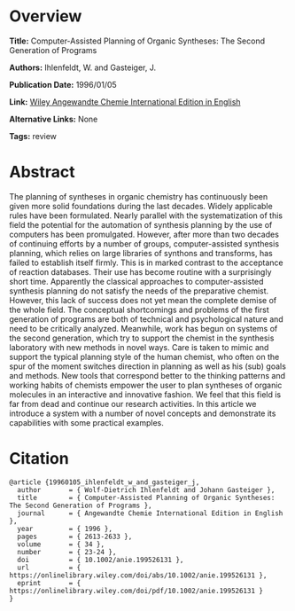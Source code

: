 # Overview
**Title:**
Computer-Assisted Planning of Organic Syntheses: The Second Generation of Programs

**Authors:**
Ihlenfeldt, W. and Gasteiger, J.

**Publication Date:**
1996/01/05

**Link:**
[Wiley Angewandte Chemie International Edition in English](https://onlinelibrary.wiley.com/doi/10.1002/anie.199526131)

**Alternative Links:**
None

**Tags:**
review


# Abstract
The planning of syntheses in organic chemistry has continuously been given more solid foundations during the last decades.
Widely applicable rules have been formulated.
Nearly parallel with the systematization of this field the potential for the automation of synthesis planning by the use of computers has been promulgated.
However, after more than two decades of continuing efforts by a number of groups, computer-assisted synthesis planning, which relies on large libraries of synthons and transforms, has failed to establish itself firmly.
This is in marked contrast to the acceptance of reaction databases.
Their use has become routine with a surprisingly short time.
Apparently the classical approaches to computer-assisted synthesis planning do not satisfy the needs of the preparative chemist.
However, this lack of success does not yet mean the complete demise of the whole field.
The conceptual shortcomings and problems of the first generation of programs are both of technical and psychological nature and need to be critically analyzed.
Meanwhile, work has begun on systems of the second generation, which try to support the chemist in the synthesis laboratory with new methods in novel ways.
Care is taken to mimic and support the typical planning style of the human chemist, who often on the spur of the moment switches direction in planning as well as his (sub) goals and methods.
New tools that correspond better to the thinking patterns and working habits of chemists empower the user to plan syntheses of organic molecules in an interactive and innovative fashion.
We feel that this field is far from dead and continue our research activities.
In this article we introduce a system with a number of novel concepts and demonstrate its capabilities with some practical examples.


# Citation
```
@article {19960105_ihlenfeldt_w_and_gasteiger_j,
  author       = { Wolf-Dietrich Ihlenfeldt and Johann Gasteiger },
  title        = { Computer-Assisted Planning of Organic Syntheses: The Second Generation of Programs },
  journal      = { Angewandte Chemie International Edition in English },
  year         = { 1996 },
  pages        = { 2613-2633 },
  volume       = { 34 },
  number       = { 23-24 },
  doi          = { 10.1002/anie.199526131 },
  url          = { https://onlinelibrary.wiley.com/doi/abs/10.1002/anie.199526131 },
  eprint       = { https://onlinelibrary.wiley.com/doi/pdf/10.1002/anie.199526131 }
}
```
